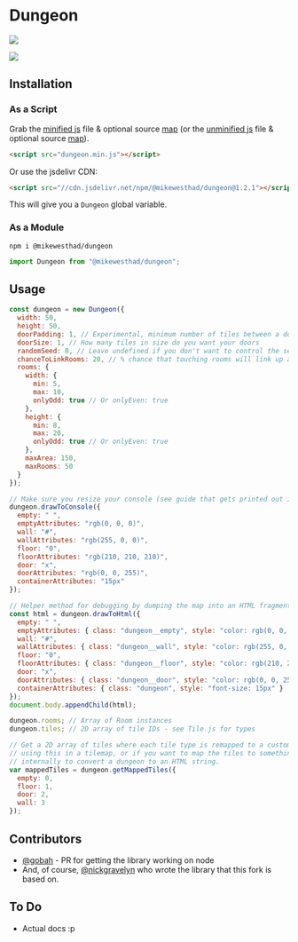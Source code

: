 # Dungeon

![](./emoji-dungeon-optimized.gif)

![](./ascii-screenshot.png)

## Installation

### As a Script

Grab the [minified js](https://raw.githubusercontent.com/mikewesthad/dungeon/master/dist/dungeon.min.js) file & optional source [map](https://raw.githubusercontent.com/mikewesthad/dungeon/master/dist/dungeon.min.js.map) (or the [unminified js](https://raw.githubusercontent.com/mikewesthad/dungeon/master/dist/dungeon.js) file & optional source [map](https://raw.githubusercontent.com/mikewesthad/dungeon/master/dist/dungeon.js.map)).

```html
<script src="dungeon.min.js"></script>
```

Or use the jsdelivr CDN:

```html
<script src="//cdn.jsdelivr.net/npm/@mikewesthad/dungeon@1.2.1"></script>
```

This will give you a `Dungeon` global variable.

### As a Module

```
npm i @mikewesthad/dungeon
```

```js
import Dungeon from "@mikewesthad/dungeon";
```

## Usage

```js
const dungeon = new Dungeon({
  width: 50,
  height: 50,
  doorPadding: 1, // Experimental, minimum number of tiles between a door and a room corner (>= 1)
  doorSize: 1, // How many tiles in size do you want your doors
  randomSeed: 0, // Leave undefined if you don't want to control the seed
  chanceToLinkRooms: 20, // % chance that touching rooms will link up automatically
  rooms: {
    width: {
      min: 5,
      max: 10,
      onlyOdd: true // Or onlyEven: true
    },
    height: {
      min: 8,
      max: 20,
      onlyOdd: true // Or onlyEven: true
    },
    maxArea: 150,
    maxRooms: 50
  }
});

// Make sure you resize your console (see guide that gets printed out in the console)
dungeon.drawToConsole({
  empty: " ",
  emptyAttributes: "rgb(0, 0, 0)",
  wall: "#",
  wallAttributes: "rgb(255, 0, 0)",
  floor: "0",
  floorAttributes: "rgb(210, 210, 210)",
  door: "x",
  doorAttributes: "rgb(0, 0, 255)",
  containerAttributes: "15px"
});

// Helper method for debugging by dumping the map into an HTML fragment (<pre><table>)
const html = dungeon.drawToHtml({
  empty: " ",
  emptyAttributes: { class: "dungeon__empty", style: "color: rgb(0, 0, 0)" },
  wall: "#",
  wallAttributes: { class: "dungeon__wall", style: "color: rgb(255, 0, 0)" },
  floor: "0",
  floorAttributes: { class: "dungeon__floor", style: "color: rgb(210, 210, 210)" },
  door: "x",
  doorAttributes: { class: "dungeon__door", style: "color: rgb(0, 0, 255)" },
  containerAttributes: { class: "dungeon", style: "font-size: 15px" }
});
document.body.appendChild(html);

dungeon.rooms; // Array of Room instances
dungeon.tiles; // 2D array of tile IDs - see Tile.js for types

// Get a 2D array of tiles where each tile type is remapped to a custom value. Useful if you are
// using this in a tilemap, or if you want to map the tiles to something else, e.g. this is used
// internally to convert a dungeon to an HTML string.
var mappedTiles = dungeon.getMappedTiles({
  empty: 0,
  floor: 1,
  door: 2,
  wall: 3
});
```

## Contributors

- [@gobah](https://github.com/gobah) - PR for getting the library working on node
- And, of course, [@nickgravelyn](https://github.com/nickgravelyn/dungeon) who wrote the library that this fork is based on.

## To Do

- Actual docs :p
